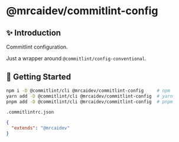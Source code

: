 # @mrcaidev/commitlint-config

## ✨ Introduction

Commitlint configuration.

Just a wrapper around `@commitlint/config-conventional`.

## 🚀 Getting Started

```sh
npm i -D @commitlint/cli @mrcaidev/commitlint-config     # npm
yarn add -D @commitlint/cli @mrcaidev/commitlint-config  # yarn
pnpm add -D @commitlint/cli @mrcaidev/commitlint-config  # pnpm
```

`.commitlintrc.json`

```json
{
  "extends": "@mrcaidev"
}
```

